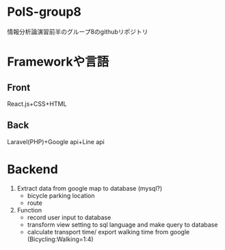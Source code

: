 # PoIS-group8
情報分析論演習前半のグループ8のgithubリポジトリ

# Frameworkや言語
## Front
React.js+CSS+HTML
## Back
Laravel(PHP)+Google api+Line api

# Backend
1. Extract data from google map to database (mysql?)
   * bicycle parking location
   * route
2. Function
   * record user input to database
   * transform view setting to sql language and make query to database
   * calculate transport time/ export walking time from google (Bicycling:Walking=1:4)
   

